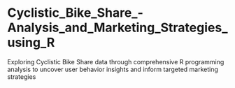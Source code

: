# Cyclistic_Bike_Share_-Analysis_and_Marketing_Strategies_using_R
Exploring Cyclistic Bike Share data through comprehensive R programming analysis to uncover user behavior insights and inform targeted marketing strategies
